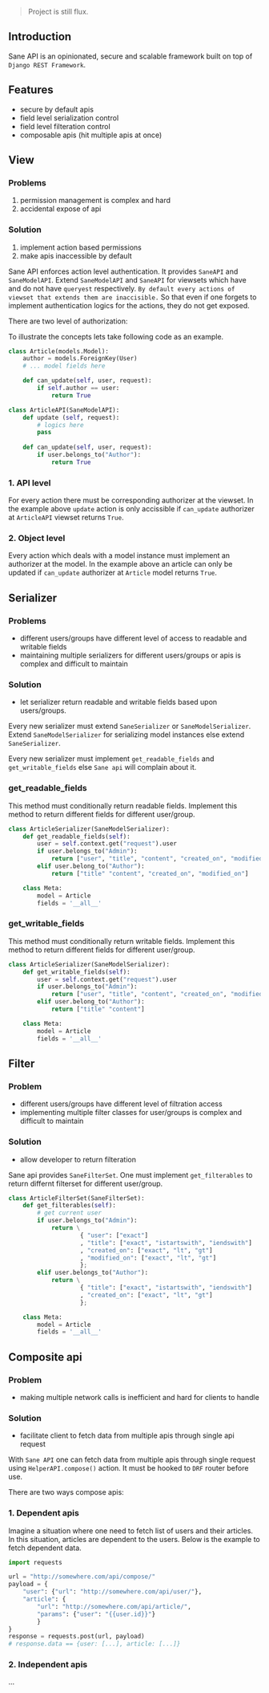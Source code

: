 > Project is still flux.

## Introduction
Sane API is an opinionated, secure and scalable framework built on top of `Django REST Framework`.

## Features
- secure by default apis
- field level serialization control
- field level filteration control
- composable apis (hit multiple apis at once)

## View
### Problems
1. permission management is complex and hard
2. accidental expose of api

### Solution
1. implement action based permissions
2. make apis inaccessible by default

Sane API enforces action level authentication. It provides `SaneAPI` and `SaneModelAPI`.
Extend `SaneModelAPI` and `SaneAPI` for viewsets which have and do not have `queryest` respectively.
`By default every actions of viewset that extends them are inaccisible.`
So that even if one forgets to implement authentication logics for the actions, they do not
get exposed.

There are two level of authorization:

To illustrate the concepts lets take following code as an example.

```python
class Article(models.Model):
	author = models.ForeignKey(User)
	# ... model fields here

	def can_update(self, user, request):
		if self.author == user:
			return True

class ArticleAPI(SaneModelAPI):
	def update (self, request):
		# logics here
		pass
	
	def can_update(self, user, request):
		if user.belongs_to("Author"):
			return True
```

### 1. API level
For every action there must be corresponding authorizer at the viewset.
In the example above `update` action is only accissible if `can_update` authorizer at `ArticleAPI` viewset returns `True`.

### 2. Object level
Every action which deals with a model instance must implement an authorizer at the model.
In the example above an article can only be updated if `can_update` authorizer at `Article`
model returns `True`.

## Serializer
### Problems
- different users/groups have different level of access to readable and writable fields
- maintaining multiple serializers for different users/groups or apis is complex and difficult to maintain

### Solution
- let serializer return readable and writable fields based upon users/groups.

Every new serializer must extend `SaneSerializer` or `SaneModelSerializer`.
Extend `SaneModelSerializer` for serializing model instances else extend `SaneSerializer`.

Every new serializer must implement `get_readable_fields` and `get_writable_fields` else
`Sane api` will complain about it.

### get_readable_fields
This method must conditionally return readable fields.
Implement this method to return different fields for different user/group.

```python
class ArticleSerializer(SaneModelSerializer):
	def get_readable_fields(self):
		user = self.context.get("request").user
		if user.belongs_to("Admin"):
			return ["user", "title", "content", "created_on", "modified_on"]
		elif user.belong_to("Author"):
			return ["title" "content", "created_on", "modified_on"]

	class Meta:
		model = Article
		fields = '__all__'
```

### get_writable_fields
This method must conditionally return writable fields.
Implement this method to return different fields for different user/group.

```python
class ArticleSerializer(SaneModelSerializer):
	def get_writable_fields(self):
		user = self.context.get("request").user
		if user.belongs_to("Admin"):
			return ["user", "title", "content", "created_on", "modified_on"]
		elif user.belong_to("Author"):
			return ["title" "content"]

	class Meta:
		model = Article
		fields = '__all__'
```

## Filter
### Problem
- different users/groups have different level of filtration access
- implementing multiple filter classes for user/groups is complex and difficult to maintain

### Solution
- allow developer to return filteration 

Sane api provides `SaneFilterSet`. One must implement `get_filterables` to return differnt
filterset for different user/group.

```python
class ArticleFilterSet(SaneFilterSet):
	def get_filterables(self):
		# get current user
		if user.belongs_to("Admin"):
			return \
					{ "user": ["exact"]
					, "title": ["exact", "istartswith", "iendswith"]
					, "created_on": ["exact", "lt", "gt"]
					, "modified_on": ["exact", "lt", "gt"]
					};
		elif user.belongs_to("Author"):
			return \
					{ "title": ["exact", "istartswith", "iendswith"]
					, "created_on": ["exact", "lt", "gt"]
					};

	class Meta:
		model = Article
		fields = '__all__'
```

## Composite api
### Problem
- making multiple network calls is inefficient and hard for clients to handle

### Solution
- facilitate client to fetch data from multiple apis through single api request

With `Sane API` one can fetch data from multiple apis through single request using `HelperAPI.compose()` action.
It must be hooked to `DRF` router before use.

There are two ways compose apis:

### 1. Dependent apis
Imagine a situation where one need to fetch list of users and their articles.
In this situation, articles are dependent to the users. Below is the example to fetch
dependent data.

```python
import requests

url = "http://somewhere.com/api/compose/"
payload = {
	"user": {"url": "http://somewhere.com/api/user/"},
	"article": {
		"url": "http://somewhere.com/api/article/",
		"params": {"user": "{{user.id}}"}
		}
}
response = requests.post(url, payload)
# response.data == {user: [...], article: [...]}
```

### 2. Independent apis
...
